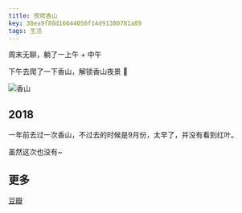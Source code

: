```yaml
---
title: 夜爬香山
key: 38ea9f88d16644050f14d91380781a89
tags: 生活
---
```


周末无聊，躺了一上午 + 中午

下午去爬了一下香山，解锁香山夜景 🤨

![香山](http://118.24.108.205:8086/pic/blog/xiangshan_1027.png)

<!--more-->

## 2018

一年前去过一次香山，不过去的时候是9月份，太早了，并没有看到红叶。

虽然这次也没有~

## 更多

[豆瓣](https://www.douban.com/doubanapp/dispatch?uri=/status/2676607781)